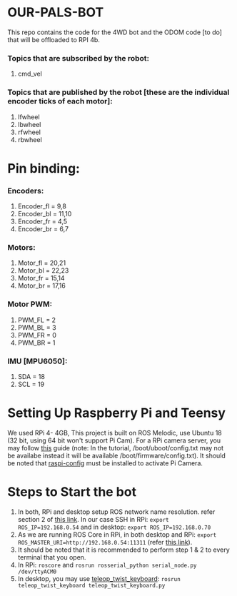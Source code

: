 # OUR-PALS-BOT
This repo contains the code for the 4WD bot and the ODOM code [to do] that will be offloaded to RPI 4b.

### Topics that are subscribed by the robot:
1. cmd_vel

### Topics that are published by the robot [these are the individual encoder ticks of each motor]:
1. lfwheel
2. lbwheel
3. rfwheel
4. rbwheel


# Pin binding:
### Encoders:
1. Encoder_fl = 9,8
2. Encoder_bl = 11,10
3. Encoder_fr = 4,5
4. Encoder_br = 6,7

### Motors:
1. Motor_fl = 20,21
2. Motor_bl = 22,23
3. Motor_fr = 15,14
4. Motor_br = 17,16

### Motor PWM:
1. PWM_FL = 2
2. PWM_BL = 3
3. PWM_FR = 0
4. PWM_BR = 1

### IMU [MPU6050]:
1. SDA = 18
2. SCL = 19

# Setting Up Raspberry Pi and Teensy

We used RPi 4- 4GB, This project is built on ROS Melodic, use Ubuntu 18 (32 bit, using 64 bit won't support Pi Cam). For a RPi camera server, you may follow [this](https://ubuntu.com/blog/how-to-stream-video-with-raspberry-pi-hq-camera-on-ubuntu-core) guide (note: In the tutorial, /boot/uboot/config.txt may not be availabe instead it will be available /boot/firmware/config.txt). It should be noted that [raspi-config](https://ubuntu.com/blog/how-to-stream-video-with-raspberry-pi-hq-camera-on-ubuntu-core) must be installed to activate Pi Camera.







# Steps to Start the bot
1. In both, RPi and desktop setup ROS network name resolution. refer section 2 of [this link](http://wiki.ros.org/ROS/NetworkSetup). In our case SSH in  RPi:  `export ROS_IP=192.168.0.54`  and in desktop: `export ROS_IP=192.168.0.70` 
2. As we are running ROS Core in RPi, in both desktop and RPi: `export ROS_MASTER_URI=http://192.168.0.54:11311` (refer [this link](http://wiki.ros.org/ROS/Tutorials/MultipleMachines)).
3. It should be noted that it is recommended to perform step 1 & 2 to every terminal that you open.
4. In RPi: `roscore` and `rosrun rosserial_python serial_node.py /dev/ttyACM0` 
5. In desktop, you may use [teleop_twist_keyboard](http://wiki.ros.org/teleop_twist_keyboard): `rosrun teleop_twist_keyboard teleop_twist_keyboard.py`
